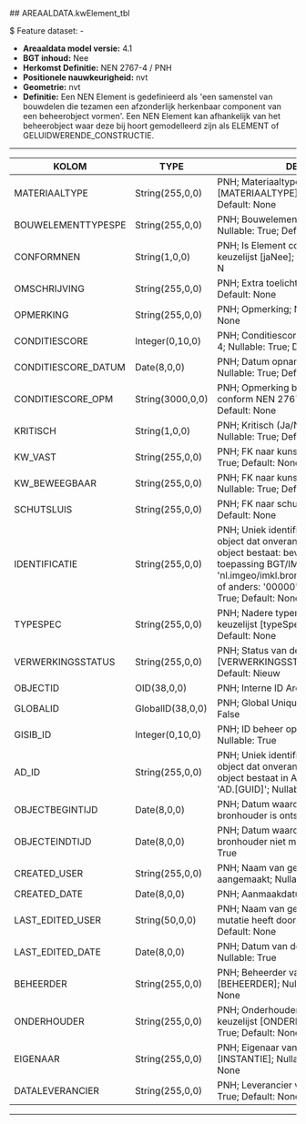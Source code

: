 ﻿﻿## AREAALDATA.kwElement_tbl

$ Feature dataset: -

* __Areaaldata model versie:__ 4.1
* __BGT inhoud:__ Nee
* __Herkomst Definitie:__ NEN 2767-4 / PNH
* __Positionele nauwkeurigheid:__ nvt
* __Geometrie:__  nvt
* __Definitie:__ Een NEN Element is gedefinieerd als 'een samenstel van bouwdelen die tezamen een afzonderlijk herkenbaar 
component van een beheerobject vormen'. Een NEN Element kan afhankelijk van het beheerobject waar deze bij hoort
gemodelleerd zijn als ELEMENT of GELUIDWERENDE_CONSTRUCTIE. 

***

|KOLOM                               |TYPE                    |DEFINITIE|
|------                              |----                    |-----    |
|MATERIAALTYPE                       |String(255,0,0)         |PNH; Materiaaltype; keuzelijst [MATERIAALTYPE]; Nullable: True; Default: None|
|BOUWELEMENTTYPESPE                  |String(255,0,0)         |PNH; Bouwelement Type Specificatie; Nullable: True; Default: None|
|CONFORMNEN                          |String(1,0,0)           |PNH; Is Element conform NEN (Ja/Nee); keuzelijst [jaNee]; Nullable: True; Default: N|
|OMSCHRIJVING                        |String(255,0,0)         |PNH; Extra toelichting; Nullable: True; Default: None|
|OPMERKING                           |String(255,0,0)         |PNH; Opmerking; Nullable: True; Default: None|
|CONDITIESCORE                       |Integer(0,10,0)         |PNH; Conditiescore conform NEN 2767-4; Nullable: True; Default: None|
|CONDITIESCORE_DATUM                 |Date(8,0,0)             |PNH; Datum opname Conditiescore; Nullable: True; Default: None|
|CONDITIESCORE_OPM                   |String(3000,0,0)        |PNH; Opmerking bij conditiescore conform NEN 2767-4; Nullable: True; Default: None|
|KRITISCH                            |String(1,0,0)           |PNH; Kritisch (Ja/Nee); keuzelijst [jaNee]; Nullable: True; Default: N|
|KW_VAST                             |String(255,0,0)         |PNH; FK naar kunstwerkVast_p; Nullable: True; Default: None|
|KW_BEWEEGBAAR                       |String(255,0,0)         |PNH; FK naar kunstwerkBeweegbaar_p; Nullable: True; Default: None|
|SCHUTSLUIS                          |String(255,0,0)         |PNH; FK naar schutsluis_p; Nullable: True; Default: None|
|IDENTIFICATIE                       |String(255,0,0)         |PNH; Uniek identificatienummer voor het object dat onveranderlijk is zolang het object bestaat: bevat indien van toepassing BGT/IMKL ID in format 'nl.imgeo/imkl.bronhouderscode.LokaalID' of anders: '00000'.LokaalID; Nullable: True; Default: None|
|TYPESPEC                            |String(255,0,0)         |PNH; Nadere typering van het object; keuzelijst [typeSpecKWE]; Nullable: True; Default: None|
|VERWERKINGSSTATUS                   |String(255,0,0)         |PNH; Status van de gegevens; keuzelijst [VERWERKINGSSTATUS]; Nullable: False; Default: Nieuw|
|OBJECTID                            |OID(38,0,0)             |PNH; Interne ID ArcGIS; Nullable: False|
|GLOBALID                            |GlobalID(38,0,0)        |PNH; Global Unique Identifier; Nullable: False|
|GISIB_ID                            |Integer(0,10,0)         |PNH; ID beheer openbare ruimte (GISIB); Nullable: True|
|AD_ID                               |String(255,0,0)         |PNH; Uniek identificatienummer voor het object dat onveranderlijk is zolang het object bestaat in Areaaldata: in format 'AD.[GUID]'; Nullable: False; Default: None|
|OBJECTBEGINTIJD                     |Date(8,0,0)             |PNH; Datum waarop het object bij de bronhouder is ontstaan; Nullable: True|
|OBJECTEINDTIJD                      |Date(8,0,0)             |PNH; Datum waarop het object bij de bronhouder niet meer geldig is; Nullable: True|
|CREATED_USER                        |String(255,0,0)         |PNH; Naam van gebruiker die de rij heeft aangemaakt; Nullable: True; Default: None|
|CREATED_DATE                        |Date(8,0,0)             |PNH; Aanmaakdatum; Nullable: True|
|LAST_EDITED_USER                    |String(50,0,0)          |PNH; Naam van gebruiker die de laatste mutatie heeft doorgevoerd; Nullable: True; Default: None|
|LAST_EDITED_DATE                    |Date(8,0,0)             |PNH; Datum van de laatste mutatie; Nullable: True|
|BEHEERDER                           |String(255,0,0)         |PNH; Beheerder van het object; keuzelijst [BEHEERDER]; Nullable: True; Default: None|
|ONDERHOUDER                         |String(255,0,0)         |PNH; Onderhouder van het object; keuzelijst [ONDERHOUDER]; Nullable: True; Default: None|
|EIGENAAR                            |String(255,0,0)         |PNH; Eigenaar van het object; keuzelijst [INSTANTIE]; Nullable: True; Default: None|
|DATALEVERANCIER                     |String(255,0,0)         |PNH; Leverancier van de data; Nullable: True; Default: None|

***



